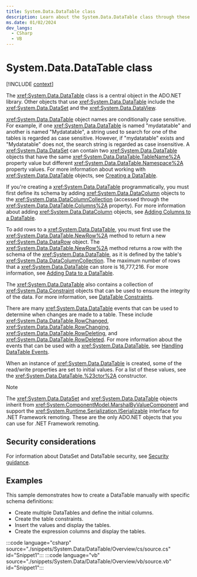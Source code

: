 ```yaml
---
title: System.Data.DataTable class
description: Learn about the System.Data.DataTable class through these additional API remarks.
ms.date: 01/02/2024
dev_langs:
  - CSharp
  - VB
---
```

# System.Data.DataTable class

[!INCLUDE [context](includes/context.md)]

The <xref:System.Data.DataTable> class is a central object in the ADO.NET library. Other objects that use <xref:System.Data.DataTable> include the <xref:System.Data.DataSet> and the <xref:System.Data.DataView>.

<xref:System.Data.DataTable> object names are conditionally case sensitive. For example, if one <xref:System.Data.DataTable> is named "mydatatable" and another is named "Mydatatable", a string used to search for one of the tables is regarded as case sensitive. However, if "mydatatable" exists and "Mydatatable" does not, the search string is regarded as case insensitive. A <xref:System.Data.DataSet> can contain two <xref:System.Data.DataTable> objects that have the same <xref:System.Data.DataTable.TableName%2A> property value but different <xref:System.Data.DataTable.Namespace%2A> property values. For more information about working with <xref:System.Data.DataTable> objects, see [Creating a DataTable](../../framework/data/adonet/dataset-datatable-dataview/creating-a-datatable.md).

If you're creating a <xref:System.Data.DataTable> programmatically, you must first define its schema by adding <xref:System.Data.DataColumn> objects to the <xref:System.Data.DataColumnCollection> (accessed through the <xref:System.Data.DataTable.Columns%2A> property). For more information about adding <xref:System.Data.DataColumn> objects, see [Adding Columns to a DataTable](../../framework/data/adonet/dataset-datatable-dataview/adding-columns-to-a-datatable.md).

To add rows to a <xref:System.Data.DataTable>, you must first use the <xref:System.Data.DataTable.NewRow%2A> method to return a new <xref:System.Data.DataRow> object. The <xref:System.Data.DataTable.NewRow%2A> method returns a row with the schema of the <xref:System.Data.DataTable>, as it is defined by the table's <xref:System.Data.DataColumnCollection>. The maximum number of rows that a <xref:System.Data.DataTable> can store is 16,777,216. For more information, see [Adding Data to a DataTable](../../framework/data/adonet/dataset-datatable-dataview/adding-data-to-a-datatable.md).

The <xref:System.Data.DataTable> also contains a collection of <xref:System.Data.Constraint> objects that can be used to ensure the integrity of the data. For more information, see [DataTable Constraints](../../framework/data/adonet/dataset-datatable-dataview/datatable-constraints.md).

There are many <xref:System.Data.DataTable> events that can be used to determine when changes are made to a table. These include <xref:System.Data.DataTable.RowChanged>, <xref:System.Data.DataTable.RowChanging>, <xref:System.Data.DataTable.RowDeleting>, and <xref:System.Data.DataTable.RowDeleted>. For more information about the events that can be used with a <xref:System.Data.DataTable>, see [Handling DataTable Events](../../framework/data/adonet/dataset-datatable-dataview/handling-datatable-events.md).

When an instance of <xref:System.Data.DataTable> is created, some of the read/write properties are set to initial values. For a list of these values, see the <xref:System.Data.DataTable.%23ctor%2A> constructor.

> [!NOTE]
> The <xref:System.Data.DataSet> and <xref:System.Data.DataTable> objects inherit from <xref:System.ComponentModel.MarshalByValueComponent> and support the <xref:System.Runtime.Serialization.ISerializable> interface for .NET Framework remoting. These are the only ADO.NET objects that you can use for .NET Framework remoting.

## Security considerations

For information about DataSet and DataTable security, see [Security guidance](../../framework/data/adonet/dataset-datatable-dataview/security-guidance.md).

## Examples

This sample demonstrates how to create a DataTable manually with specific schema definitions:

- Create multiple DataTables and define the initial columns.
- Create the table constraints.
- Insert the values and display the tables.
- Create the expression columns and display the tables.

:::code language="csharp" source="./snippets/System.Data/DataTable/Overview/cs/source.cs" id="Snippet1":::
:::code language="vb" source="./snippets/System.Data/DataTable/Overview/vb/source.vb" id="Snippet1":::
